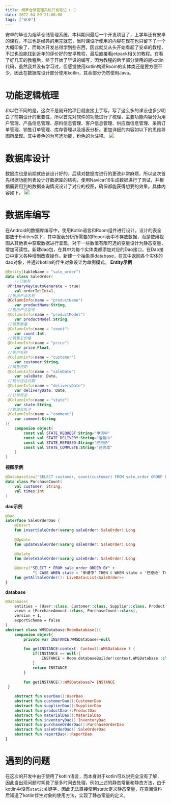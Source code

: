 ```yaml
---
title: 烟草仓储管理系统开发笔记（一）
date: 2022-04-09 21:00:00
tags: ["安卓"]
---
```

安卓的毕设为烟草仓储管理系统，本科期间最后一个开发项目了，上学年还有安卓的课程，不过也是经典的用完就忘，当时课设所使用的内容在现在也只留下了一个大概印象了，而每次开发总得学到些东西，因此就又从头开始看起了安卓的教程，不过也没能找到近年的评价好的安卓教程，最后直接看jetpack相关的教程。在看了好几天的教程后，终于开始了毕设的编写，因为教程的后半部分使用的是kotlin代码，虽然我并没有学习过，但感觉使用kotlin构建Room的实体类还是要方便不少，因此在数据库设计部分使用kotlin，其余部分仍然使用Java。
# 功能逻辑梳理
和以往不同的是，这次不是刚开始项目就直接上手写，写了这么多的课设也多少明白了前期设计的重要性，所以首先对软件的功能进行了梳理，主要功能内容分为用户管理、产品信息管理、原料信息管理、客户信息管理、供应商信息管理、采购订单管理、销售订单管理、库存管理以及报表分析。更加详细的内容如以下的思维导图所呈现。其中黄色的为可选功能，粉色的为注释。
![](https://images.starnight.top/img/20220411205905.png)

# 数据库设计
数据库也是前期就应该设计好的，后续对数据库进行的更改非常麻烦，所以这次首先根据功能列表设计好数据库的结构，使用Navicat16生成数据进行了测试，并根据需要用到的数据查询情况设计了对应的视图，确保都能获得想要的效果。具体内容如下。
![](https://images.starnight.top/img/20220411210918.png)
# 数据库编写
在Android的数据库编写中，使用Kotlin语言和Room组件进行设计，设计的表全部放于Entities包下，其中报表分析所需要的Report表中不存放数据，而是使用视图从其他表中获取数据进行呈现，对于一些数值有限可选的变量设计为静态变量，增加可读性。新建dao包，在其中为每个实体类都添加对应的Dao接口，在Dao接口中定义各种增删改查操作。新建一个抽象类database，在其中返回各个实体的dao对象，并通过kotlin的伴生对象设计为单例模式。
**Entity示例**
```kotlin
@Entity(tableName = "sale_order")  
data class SaleOrder(  
    //订单号  
 @PrimaryKey(autoGenerate = true)  
    val orderId:Int=1,  
 //售出产品名称  
 @ColumnInfo(name = "productName")  
    var productName:String,  
 //售出产品型号  
 @ColumnInfo(name = "productModel")  
    var productModel:String,  
 //销售数量  
 @ColumnInfo(name = "count")  
    var count:Int,  
 //销售总价格  
 @ColumnInfo(name = "price")  
    var price:Float,  
 //客户名称  
 @ColumnInfo(name = "customer")  
    var customer:String,  
 //销售日期  
 @ColumnInfo(name = "saleDate")  
    var saleDate: Date,  
 //预计送达日期  
 @ColumnInfo(name = "deliveryDate")  
    var deliveryDate: Date,  
 //订单状态  
 @ColumnInfo(name = "state")  
    var state:String,  
 //管理员批注  
 @ColumnInfo(name = "comment")  
    var comment:String  
){  
    companion object{  
        const val STATE_REQUEST:String="申请中"  
		const val STATE_DELIVERY:String="运输中"  
		const val STATE_REFUSED:String="已拒绝"  
		const val STATE_COMPLETE:String="已完成"  
	}  
}
```
**视图示例**
```kotlin
@DatabaseView("SELECT customer, count(customer) FROM sale_order GROUP BY customer ORDER BY count(customer) DESC")  
data class PurchaseCount(  
    val customer: String,  
	val times:Int  
)
```
**dao示例**
```kotlin
@Dao  
interface SaleOrderDao {  
    @Insert  
	fun insertSaleOrder(vararg saleOrder: SaleOrder):Long  
  
    @Update  
	fun updateSaleOrder(vararg saleOrder: SaleOrder):Long  
  
    @Delete  
	fun deleteSaleOrder(vararg saleOrder: SaleOrder):Long  
  
    @Query("SELECT * FROM sale_order ORDER BY" +  
            "( CASE WHEN state = '申请中' THEN 0 WHEN state = '已拒绝' THEN 1 WHEN state = '运输中' THEN 2 ELSE 3 END )")  
    fun getAllSaleOrder(): LiveData<List<SaleOrder>>  
}
```
**database**
```kotlin
@Database(  
    entities = [User::class, Customer::class, Supplier::class, Product::class, Material::class, Inventory::class, PurchaseOrder::class, SaleOrder::class],  
	views = [PurchaseAmount::class, PurchaseCount::class],  
	version = 1,  
	exportSchema = false  
)  
abstract class WMSDatabase:RoomDatabase(){    
    companion object{  
        private var INSTANCE:WMSDatabase?=null  
  
		fun getINSTANCE(context: Context):WMSDatabase ? {  
            if(INSTANCE == null){  
                INSTANCE = Room.databaseBuilder(context,WMSDatabase::class.java,"tobacco_database.db").allowMainThreadQueries().build()  
            }  
            return INSTANCE  
		}  
  
        fun getINSTANCE():WMSDatabase?= INSTANCE  
 }  
      
    abstract fun userDao():UserDao  
    abstract fun customerDao():CustomerDao  
    abstract fun supplierDao():SupplierDao  
    abstract fun productDao():ProductDao  
    abstract fun materialDao():MaterialDao  
    abstract fun inventoryDao():InventoryDao  
    abstract fun purchaseOrderDao():PurchaseOrderDao  
    abstract fun saleOrderDao():SaleOrderDao  
    abstract fun reportDao():ReportDao  
}
```

# 遇到的问题
在这次的开发中由于使用了kotlin语言，而本身对于kotlin可以说完全没有了解，因此当出现问题时耗费了挺多时间去处理，例如上述的静态常量和静态方法，由于kotlin中没有`static`关键字，因此无法直接使用static定义静态常量，在查阅资料后知道了kotlin伴生对象的使用方法，实现了静态常量的定义。
